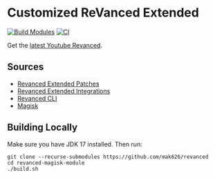 # Customized ReVanced Extended

[![Build Modules](https://github.com/mak626/revanced/actions/workflows/build.yml/badge.svg)](https://github.com/mak626/revanced/actions/workflows/build.yml)
[![CI](https://github.com/mak626/revanced/actions/workflows/ci.yml/badge.svg?event=schedule)](https://github.com/mak626/revanced/actions/workflows/ci.yml)

Get the [latest Youtube Revanced](https://github.com/mak626/revanced/releases).

## Sources
- [Revanced Extended Patches](https://github.com/inotia00/revanced-patches)
- [Revanced Extended Integrations](https://github.com/inotia00/revanced-integrations)
- [Revanced CLI](https://github.com/j-hc/revanced-cli)
- [Magisk](https://github.com/j-hc/revanced-magisk-module)

## Building Locally

Make sure you have JDK 17 installed. Then run:

```console
git clone --recurse-submodules https://github.com/mak626/revanced
cd revanced-magisk-module
./build.sh
```

